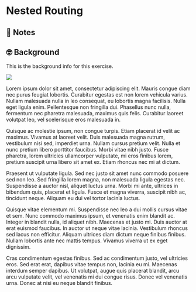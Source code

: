 # Nested Routing

## 📝 Notes

## 🤓 Background

This is the background info for this exercise.

![](https://user-images.githubusercontent.com/1500684/217083730-18e2cc77-c3c1-4856-b3cb-f615615ee18f.png)

Lorem ipsum dolor sit amet, consectetur adipiscing elit. Mauris congue diam nec
purus feugiat lobortis. Curabitur egestas est non lorem vehicula varius. Nullam
malesuada nulla in leo consequat, eu lobortis magna facilisis. Nulla eget ligula
enim. Pellentesque non fringilla dui. Phasellus nunc nulla, fermentum nec
pharetra malesuada, maximus quis felis. Curabitur laoreet volutpat leo, vel
scelerisque eros malesuada in.

Quisque ac molestie ipsum, non congue turpis. Etiam placerat id velit ac
maximus. Vivamus at laoreet velit. Duis malesuada magna rutrum, vestibulum nisi
sed, imperdiet urna. Nullam cursus pretium velit. Nulla et nunc pretium libero
porttitor faucibus. Morbi vitae nibh justo. Fusce pharetra, lorem ultricies
ullamcorper vulputate, mi eros finibus lorem, pretium suscipit urna libero sit
amet ex. Etiam rhoncus nec mi at dictum.

Praesent ut vulputate ligula. Sed nec justo sit amet nunc commodo posuere sed
non leo. Sed fringilla lorem magna, non malesuada ligula egestas nec.
Suspendisse a auctor nisl, aliquet luctus urna. Morbi mi ante, ultrices in
bibendum quis, placerat et ligula. Fusce et magna viverra, suscipit nibh ac,
tincidunt neque. Aliquam eu dui vel tortor lacinia luctus.

Quisque vitae elementum mi. Suspendisse nec leo a dui mollis cursus vitae et
sem. Nunc commodo maximus ipsum, et venenatis enim blandit ac. Integer in
blandit nulla, id aliquet nibh. Maecenas et justo mi. Duis auctor at erat
euismod faucibus. In auctor ut neque vitae lacinia. Vestibulum rhoncus sed lacus
non efficitur. Aliquam ultrices diam dictum neque finibus finibus. Nullam
lobortis ante nec mattis tempus. Vivamus viverra ut ex eget dignissim.

Cras condimentum egestas finibus. Sed ac condimentum justo, vel ultricies eros.
Sed erat erat, dapibus vitae tempus non, lacinia eu mi. Maecenas interdum semper
dapibus. Ut volutpat, augue quis placerat blandit, arcu arcu vulputate velit,
vel venenatis mi dui congue risus. Donec vel venenatis urna. Donec at nisi eu
neque blandit finibus.
